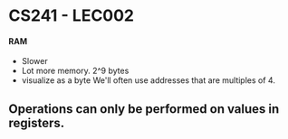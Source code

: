 # CS241 - LEC002

#### RAM
- Slower
- Lot more memory. 2^9 bytes
- visualize as a byte
We'll often use addresses that are multiples of 4.

Operations can only be performed on values in registers.
- 
<!--stackedit_data:
eyJoaXN0b3J5IjpbLTE3ODUzMjIzOSwyMDk0Nzc2OTQ0XX0=
-->